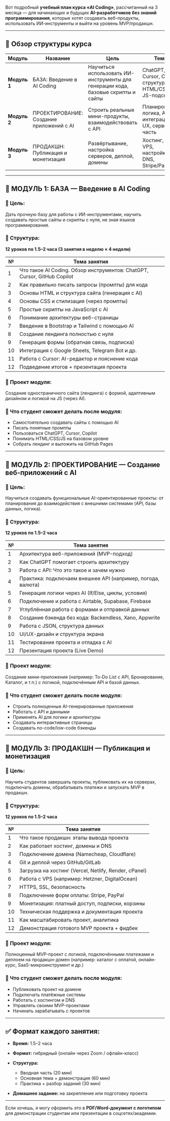 Вот подробный **учебный план курса «AI Coding»**, рассчитанный на 3 месяца — для начинающих и будущих **AI-разработчиков без знаний программирования**, которые хотят создавать веб-продукты, использовать ИИ-инструменты и выйти на уровень MVP/продакшн.

---

## 📌 **Обзор структуры курса**

| Модуль       | Название                                 | Цель                                                                              | Темы                                                       |
| ------------ | ---------------------------------------- | --------------------------------------------------------------------------------- | ---------------------------------------------------------- |
| **Модуль 1** | БАЗА: Введение в AI Coding               | Научиться использовать ИИ-инструменты для генерации кода, базовые скрипты и сайты | ChatGPT, Cursor, Copilot, структура HTML/CSS, JS-подсказки |
| **Модуль 2** | ПРОЕКТИРОВАНИЕ: Создание приложений с AI | Строить реальные мини-продукты, взаимодействовать с API                           | Планирование, логика, API-интеграции, UX, серверная часть  |
| **Модуль 3** | ПРОДАКШН: Публикация и монетизация       | Развёртывание, настройка серверов, деплой, домены                                 | Хостинг, Git, VPS, настройка DNS, Stripe/PayPal            |

---

## 📘 МОДУЛЬ 1: **БАЗА — Введение в AI Coding**

### 🔹 **Цель:**

Дать прочную базу для работы с ИИ-инструментами, научить создавать простые сайты и скрипты с нуля, не зная языков программирования.

### 🔹 **Структура:**

**12 уроков по 1.5–2 часа (3 занятия в неделю × 4 недели)**

| №  | Тема занятия                                                             |
| -- | ------------------------------------------------------------------------ |
| 1  | Что такое AI Coding. Обзор инструментов: ChatGPT, Cursor, GitHub Copilot |
| 2  | Как правильно писать запросы (промпты) для кода                          |
| 3  | Основы HTML и структура сайта (генерация с AI)                           |
| 4  | Основы CSS и стилизация (через промпты)                                  |
| 5  | Простые скрипты на JavaScript с AI                                       |
| 6  | Понимание архитектуры веб-страницы                                       |
| 7  | Введение в Bootstrap и Tailwind с помощью AI                             |
| 8  | Создание лендинга полностью с нуля                                       |
| 9  | Генерация формы (обратная связь, подписка)                               |
| 10 | Интеграция с Google Sheets, Telegram Bot и др.                           |
| 11 | Работа с Cursor: AI-редактор и пояснение кода                            |
| 12 | Подведение итогов + презентация проекта                                  |

### 🔹 **Проект модуля:**

Создание одностраничного сайта (лендинга) с формой, адаптивным дизайном и логикой на JS (через AI).

### 🔹 **Что студент сможет делать после модуля:**

* Самостоятельно создавать сайты с помощью AI
* Писать понятные промпты
* Пользоваться ChatGPT, Cursor, Copilot
* Понимать HTML/CSS/JS на базовом уровне
* Собрать лендинг и выложить на GitHub Pages

---

## 📘 МОДУЛЬ 2: **ПРОЕКТИРОВАНИЕ — Создание веб-приложений с AI**

### 🔹 **Цель:**

Научиться создавать функциональные AI-ориентированные проекты: от планирования до взаимодействия с внешними системами (API, базы данных, логика).

### 🔹 **Структура:**

**12 уроков по 1.5–2 часа**

| №  | Тема занятия                                                |
| -- | ----------------------------------------------------------- |
| 1  | Архитектура веб-приложений (MVP-подход)                     |
| 2  | Как ChatGPT помогает строить архитектуру                    |
| 3  | Работа с API: Что это такое и зачем нужно                   |
| 4  | Практика: подключаем внешнее API (например, погода, валюта) |
| 5  | Генерация логики через AI (If/Else, циклы, условия)         |
| 6  | Подключение и работа с Airtable, Supabase, Firebase         |
| 7  | Углублённая работа с формами и отправкой данных             |
| 8  | Создание бэкенда без кода: Backendless, Xano, Appwrite      |
| 9  | Работа с JSON, структура данных                             |
| 10 | UI/UX-дизайн и структура экрана                             |
| 11 | Тестирование проекта и отладка с AI                         |
| 12 | Презентация проекта (Live Demo)                             |

### 🔹 **Проект модуля:**

Создание мини-приложения (например: To-Do List с API, Бронирование, Каталог, и т.п.) с логикой, подключённым API и базой данных.

### 🔹 **Что студент сможет делать после модуля:**

* Строить полноценные AI-генерированные приложения
* Работать с API и данными
* Применять AI для логики и архитектуры
* Создавать интерактивные страницы
* Создавать no-code/low-code бэкенды

---

## 📘 МОДУЛЬ 3: **ПРОДАКШН — Публикация и монетизация**

### 🔹 **Цель:**

Научить студентов завершать проекты, публиковать их на серверах, подключать домены, обрабатывать платежи и запускать MVP в продакшн.

### 🔹 **Структура:**

**12 уроков по 1.5–2 часа**

| №  | Тема занятия                                          |
| -- | ----------------------------------------------------- |
| 1  | Что такое продакшн: этапы вывода проекта              |
| 2  | Как работает хостинг, домены и DNS                    |
| 3  | Подключение домена (Namecheap, Cloudflare)            |
| 4  | Git и деплой через GitHub/GitLab                      |
| 5  | Загрузка на хостинг (Vercel, Netlify, Render, cPanel) |
| 6  | Работа с VPS (например: Hetzner, DigitalOcean)        |
| 7  | HTTPS, SSL, безопасность                              |
| 8  | Подключение форм оплаты: Stripe, PayPal               |
| 9  | Монетизация: платный доступ, подписки, корзины        |
| 10 | Техническая поддержка и документация проекта          |
| 11 | Как масштабировать проект, аналитика                  |
| 12 | Демонстрация готового MVP проекта + фидбек            |

### 🔹 **Проект модуля:**

Полноценный MVP-проект с логикой, подключёнными платежами и деплоем на продакшн-домен (например: каталог с оплатой, онлайн-курс, SaaS-микроинструмент и др.)

### 🔹 **Что студент сможет делать после модуля:**

* Публиковать проект на домене
* Подключать платёжные системы
* Работать с хостингом и DNS
* Управлять своими MVP-проектами
* Начинать зарабатывать с проектов

---

## ✅ Формат каждого занятия:

* **Время:** 1.5–2 часа
* **Формат:** гибридный (онлайн через Zoom / офлайн-класс)
* **Структура:**

  * Вводная часть (20 мин)
  * Основная тема + демонстрация (60 мин)
  * Практика + разбор заданий (30 мин)
* **Домашнее задание:** на закрепление или подготовку проекта

---

Если хочешь, я могу оформить это в **PDF/Word-документ с логотипом** для демонстрации студентам или презентации в соцсетях/академии.

